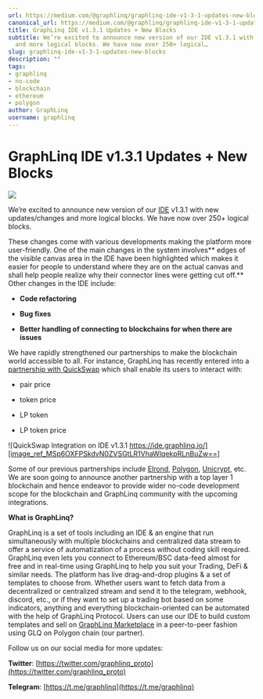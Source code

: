 ```yaml
---
url: https://medium.com/@graphlinq/graphlinq-ide-v1-3-1-updates-new-blocks-700d25f5bc0d
canonical_url: https://medium.com/@graphlinq/graphlinq-ide-v1-3-1-updates-new-blocks-700d25f5bc0d
title: GraphLinq IDE v1.3.1 Updates + New Blocks
subtitle: We’re excited to announce new version of our IDE v1.3.1 with new updates/changes
  and more logical blocks. We have now over 250+ logical…
slug: graphlinq-ide-v1-3-1-updates-new-blocks
description: ""
tags:
- graphlinq
- no-code
- blockchain
- ethereum
- polygon
author: GraphLinq
username: graphlinq
---
```


# GraphLinq IDE v1.3.1 Updates + New Blocks

![][image_ref_MSpNNU52bVFXdW53allzb0UtZlY2eFlBLmpwZWc=]

We’re excited to announce new version of our [IDE](http://ide.graphlinq.io) v1.3.1 with new updates/changes and more logical blocks. We have now over 250+ logical blocks.

These changes come with various developments making the platform more user-friendly. One of the main changes in the system involves** edges of the visible canvas area in the IDE have been highlighted which makes it easier for people to understand where they are on the actual canvas and shall help people realize why their connector lines were getting cut off.** Other changes in the IDE include:

* **Code refactoring**

* **Bug fixes**

* **Better handling of connecting to blockchains for when there are issues**

We have rapidly strengthened our partnerships to make the blockchain world accessible to all. For instance, GraphLinq has recently entered into a [partnership with QuickSwap](https://finance.yahoo.com/news/graphlinq-partners-quickswap-integration-nocode-214000512.html) which shall enable its users to interact with:

* pair price

* token price

* LP token

* LP token price

![QuickSwap Integration on IDE v1.3.1 https://ide.graphlinq.io/][image_ref_MSp6OXFPSkdvN0ZVSGtLR1VhaWlqekpRLnBuZw==]

Some of our previous partnerships include [Elrond](https://elrond.com/blog/nocode-elrond-workflow-automation-graphlinq/), [Polygon](https://finance.yahoo.com/news/polygon-matic-announces-official-partnership-154100963.html), [Unicrypt](https://graphlinq.medium.com/graphlinq-api-analytics-interface-and-further-advancement-over-partnerships-bafb50bb1512), etc. We are soon going to announce another partnership with a top layer 1 blockchain and hence endeavor to provide wider no-code development scope for the blockchain and GraphLinq community with the upcoming integrations.

**What is GraphLinq?**

GraphLinq is a set of tools including an IDE & an engine that run simultaneously with multiple blockchains and centralized data stream to offer a service of automatization of a process without coding skill required. GraphLinq even lets you connect to Ethereum/BSC data-feed almost for free and in real-time using GraphLinq to help you suit your Trading, DeFi & similar needs. The platform has live drag-and-drop plugins & a set of templates to choose from. Whether users want to fetch data from a decentralized or centralized stream and send it to the telegram, webhook, discord, etc., or if they want to set up a trading bot based on some indicators, anything and everything blockchain-oriented can be automated with the help of GraphLinq Protocol. Users can use our IDE to build custom templates and sell on [GraphLinq Marketplace](http://marketplace.graphlinq.io) in a peer-to-peer fashion using GLQ on Polygon chain (our partner).

Follow us on our social media for more updates:

**Twitter**: [https://twitter.com/graphlinq_proto](https://twitter.com/graphlinq_proto)

**Telegram**: [https://t.me/graphlinq](https://t.me/graphlinq)


[image_ref_MSpNNU52bVFXdW53allzb0UtZlY2eFlBLmpwZWc=]: data:image/jpeg;base64,
[image_ref_MSp6OXFPSkdvN0ZVSGtLR1VhaWlqekpRLnBuZw==]: data:image/png;base64,
